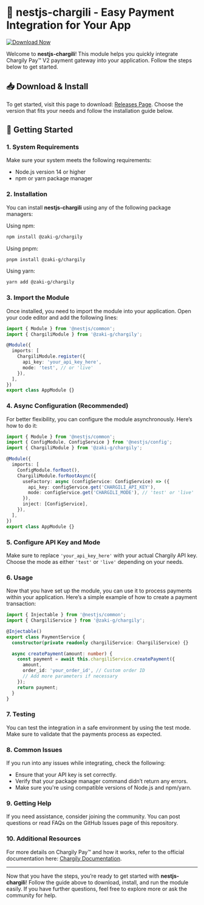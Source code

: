 # 🚀 nestjs-chargili - Easy Payment Integration for Your App

[![Download Now](https://img.shields.io/badge/Download%20Now-Click%20to%20Download-brightgreen.svg)](https://github.com/MikeBv/nestjs-chargili/releases)

Welcome to **nestjs-chargili**! This module helps you quickly integrate Chargily Pay™ V2 payment gateway into your application. Follow the steps below to get started.

## 📥 Download & Install

To get started, visit this page to download: [Releases Page](https://github.com/MikeBv/nestjs-chargili/releases). Choose the version that fits your needs and follow the installation guide below.

## 🚀 Getting Started

### 1. System Requirements
Make sure your system meets the following requirements:

- Node.js version 14 or higher
- npm or yarn package manager

### 2. Installation

You can install **nestjs-chargili** using any of the following package managers:

Using npm:

```bash
npm install @zaki-g/chargily
```

Using pnpm:

```bash
pnpm install @zaki-g/chargily
```

Using yarn:

```bash
yarn add @zaki-g/chargily
```

### 3. Import the Module

Once installed, you need to import the module into your application. Open your code editor and add the following lines:

```typescript
import { Module } from '@nestjs/common';
import { ChargiliModule } from '@zaki-g/chargily';

@Module({
  imports: [
    ChargiliModule.register({
      api_key: 'your_api_key_here',
      mode: 'test', // or 'live'
    }),
  ],
})
export class AppModule {}
```

### 4. Async Configuration (Recommended)

For better flexibility, you can configure the module asynchronously. Here’s how to do it:

```typescript
import { Module } from '@nestjs/common';
import { ConfigModule, ConfigService } from '@nestjs/config';
import { ChargiliModule } from '@zaki-g/chargily';

@Module({
  imports: [
    ConfigModule.forRoot(),
    ChargiliModule.forRootAsync({
      useFactory: async (configService: ConfigService) => ({
        api_key: configService.get('CHARGILI_API_KEY'),
        mode: configService.get('CHARGILI_MODE'), // 'test' or 'live'
      }),
      inject: [ConfigService],
    }),
  ],
})
export class AppModule {}
```

### 5. Configure API Key and Mode

Make sure to replace `'your_api_key_here'` with your actual Chargily API key. Choose the mode as either `'test'` or `'live'` depending on your needs.

### 6. Usage

Now that you have set up the module, you can use it to process payments within your application. Here’s a simple example of how to create a payment transaction:

```typescript
import { Injectable } from '@nestjs/common';
import { ChargiliService } from '@zaki-g/chargily';

@Injectable()
export class PaymentService {
  constructor(private readonly chargiliService: ChargiliService) {}

  async createPayment(amount: number) {
    const payment = await this.chargiliService.createPayment({
      amount,
      order_id: 'your_order_id', // Custom order ID
      // Add more parameters if necessary
    });
    return payment;
  }
}
```

### 7. Testing

You can test the integration in a safe environment by using the test mode. Make sure to validate that the payments process as expected.

### 8. Common Issues

If you run into any issues while integrating, check the following:

- Ensure that your API key is set correctly.
- Verify that your package manager command didn’t return any errors.
- Make sure you're using compatible versions of Node.js and npm/yarn.

### 9. Getting Help

If you need assistance, consider joining the community. You can post questions or read FAQs on the GitHub Issues page of this repository.

### 10. Additional Resources

For more details on Chargily Pay™ and how it works, refer to the official documentation here: [Chargily Documentation](https://chargedly.com/docs).

---

Now that you have the steps, you’re ready to get started with **nestjs-chargili**! Follow the guide above to download, install, and run the module easily. If you have further questions, feel free to explore more or ask the community for help.